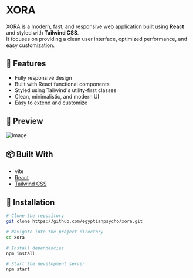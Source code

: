 # XORA

XORA is a modern, fast, and responsive web application built using **React** and styled with **Tailwind CSS**.  
It focuses on providing a clean user interface, optimized performance, and easy customization.

## 🚀 Features

- Fully responsive design
- Built with React functional components
- Styled using Tailwind's utility-first classes
- Clean, minimalistic, and modern UI
- Easy to extend and customize

## 📸 Preview
![image](https://github.com/user-attachments/assets/8dc535d0-9877-4af4-a8e8-1a339ffbd8c9)



## 📦 Built With

- vite
- [React](https://reactjs.org/)
- [Tailwind CSS](https://tailwindcss.com/)


## 📄 Installation

```bash
# Clone the repository
git clone https://github.com/egyptianpsycho/xora.git

# Navigate into the project directory
cd xora

# Install dependencies
npm install

# Start the development server
npm start

